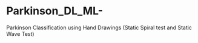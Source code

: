 # Parkinson_DL_ML-
Parkinson Classification using Hand Drawings (Static Spiral test and Static Wave Test)

